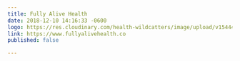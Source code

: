```yaml
---
title: Fully Alive Health
date: 2018-12-10 14:16:33 -0600
logo: https://res.cloudinary.com/health-wildcatters/image/upload/v1544472999/image.png
link: https://www.fullyalivehealth.co
published: false

---
```


